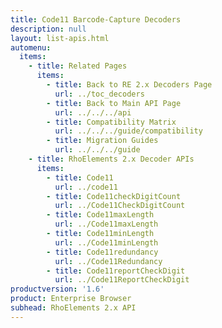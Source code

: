 ```yaml
---
title: Code11 Barcode-Capture Decoders
description: null
layout: list-apis.html
automenu:
  items:
    - title: Related Pages
      items:
        - title: Back to RE 2.x Decoders Page
          url: ../toc_decoders
        - title: Back to Main API Page
          url: ../../../api
        - title: Compatibility Matrix
          url: ../../../guide/compatibility
        - title: Migration Guides
          url: ../../../guide
    - title: RhoElements 2.x Decoder APIs
      items:
        - title: Code11
          url: ../code11
        - title: Code11checkDigitCount
          url: ../Code11CheckDigitCount
        - title: Code11maxLength
          url: ../Code11maxLength
        - title: Code11minLength
          url: ../Code11minLength
        - title: Code11redundancy
          url: ../Code11Redundancy
        - title: Code11reportCheckDigit
          url: ../Code11ReportCheckDigit
productversion: '1.6'
product: Enterprise Browser
subhead: RhoElements 2.x API
---
```




